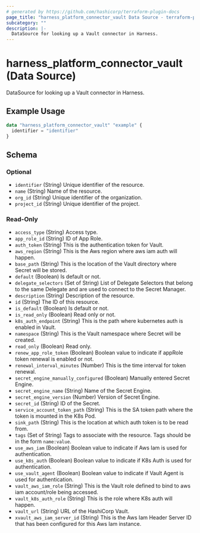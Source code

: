 ```yaml
---
# generated by https://github.com/hashicorp/terraform-plugin-docs
page_title: "harness_platform_connector_vault Data Source - terraform-provider-harness"
subcategory: ""
description: |-
  DataSource for looking up a Vault connector in Harness.
---
```


# harness_platform_connector_vault (Data Source)

DataSource for looking up a Vault connector in Harness.

## Example Usage

```terraform
data "harness_platform_connector_vault" "example" {
  identifier = "identifier"
}
```

<!-- schema generated by tfplugindocs -->
## Schema

### Optional

- `identifier` (String) Unique identifier of the resource.
- `name` (String) Name of the resource.
- `org_id` (String) Unique identifier of the organization.
- `project_id` (String) Unique identifier of the project.

### Read-Only

- `access_type` (String) Access type.
- `app_role_id` (String) ID of App Role.
- `auth_token` (String) This is the authentication token for Vault.
- `aws_region` (String) This is the Aws region where aws iam auth will happen.
- `base_path` (String) This is the location of the Vault directory where Secret will be stored.
- `default` (Boolean) Is default or not.
- `delegate_selectors` (Set of String) List of Delegate Selectors that belong to the same Delegate and are used to connect to the Secret Manager.
- `description` (String) Description of the resource.
- `id` (String) The ID of this resource.
- `is_default` (Boolean) Is default or not.
- `is_read_only` (Boolean) Read only or not.
- `k8s_auth_endpoint` (String) This is the path where kubernetes auth is enabled in Vault.
- `namespace` (String) This is the Vault namespace where Secret will be created.
- `read_only` (Boolean) Read only.
- `renew_app_role_token` (Boolean) Boolean value to indicate if appRole token renewal is enabled or not.
- `renewal_interval_minutes` (Number) This is the time interval for token renewal.
- `secret_engine_manually_configured` (Boolean) Manually entered Secret Engine.
- `secret_engine_name` (String) Name of the Secret Engine.
- `secret_engine_version` (Number) Version of Secret Engine.
- `secret_id` (String) ID of the Secret.
- `service_account_token_path` (String) This is the SA token path where the token is mounted in the K8s Pod.
- `sink_path` (String) This is the location at which auth token is to be read from.
- `tags` (Set of String) Tags to associate with the resource. Tags should be in the form `name:value`.
- `use_aws_iam` (Boolean) Boolean value to indicate if Aws Iam is used for authentication.
- `use_k8s_auth` (Boolean) Boolean value to indicate if K8s Auth is used for authentication.
- `use_vault_agent` (Boolean) Boolean value to indicate if Vault Agent is used for authentication.
- `vault_aws_iam_role` (String) This is the Vault role defined to bind to aws iam account/role being accessed.
- `vault_k8s_auth_role` (String) This is the role where K8s auth will happen.
- `vault_url` (String) URL of the HashiCorp Vault.
- `xvault_aws_iam_server_id` (String) This is the Aws Iam Header Server ID that has been configured for this Aws Iam instance.


